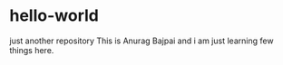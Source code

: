 # hello-world
just another repository
This is Anurag Bajpai and i am just learning few things here.
